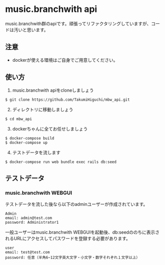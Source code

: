 # music.branchwith api

music.branchwith群のapiです。頑張ってリファクタリングしていますが、コードは汚いと思います。

## 注意
- dockerが使える環境はご自身でご用意してください。

## 使い方
1. music.branchwith apiをcloneしましょう
  ```
  $ git clone https://github.com/TakumiHiguchi/mbw_api.git
  ```

2. ディレクトリに移動しましょう
  ```
  $ cd mbw_api
  ```
  
3. dockerちゃんに全てお任せしましょう
  ```
  $ docker-compose build
  $ docker-compose up
  ```

4. テストデータを流します
  ```
  $ docker-compose run web bundle exec rails db:seed
  ```

## テストデータ
### music.branchwith WEBGUI
  テストデータを流した後なら以下のadminユーザーが作成されています。
  ```
  Admin
  email: admin@test.com
  password: Administrator1
  ```

  一般ユーザーはmusic.branchwith WEBGUIを起動後、db:seedののちに表示されるURLにアクセスしてパスワードを登録する必要があります。
  ```
  user
  email: test@test.com
  password: 任意（半角6~12文字英大文字・小文字・数字それぞれ１文字以上）
  ```
